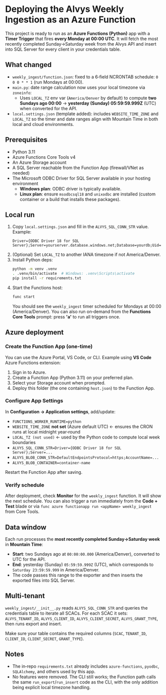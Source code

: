 # Deploying the Alvys Weekly Ingestion as an Azure Function

This project is ready to run as an **Azure Functions (Python)** app with a **Timer Trigger** that fires **every Monday at 00:00 UTC**. It will fetch the most recently completed Sunday->Saturday week from the Alvys API and insert into SQL Server for every client in your credentials table.

## What changed

- `weekly_ingest/function.json`: fixed to a 6‑field NCRONTAB schedule: `0 0 0 * * 1` (run Mondays at 00:00).
- `main.py`: date range calculation now uses your local timezone via `zoneinfo`:
  - Uses `LOCAL_TZ` env var (`America/Denver` by default) to compute **two Sundays ago 00:00** -> **yesterday (Sunday) 05:59:59.999Z** (UTC) when converted for the API.
- `local.settings.json` (template added): includes `WEBSITE_TIME_ZONE` and `LOCAL_TZ` so the timer and date ranges align with Mountain Time in both local and cloud environments.

## Prerequisites

- Python 3.11
- Azure Functions Core Tools v4
- An Azure Storage account
- A SQL Server reachable from the Function App (firewall/VNet as needed)
- The Microsoft ODBC Driver for SQL Server available in your hosting environment
  - **Windows plan**: ODBC driver is typically available.
  - **Linux plan**: ensure `msodbcsql18` and `unixodbc` are installed (custom container or a build that installs these packages).

## Local run

1. Copy `local.settings.json` and fill in the `ALVYS_SQL_CONN_STR` value. Example:
   ```text
   Driver={ODBC Driver 18 for SQL Server};Server=yourserver.database.windows.net;Database=yourdb;Uid=youruser;Pwd=yourpassword;Encrypt=yes;TrustServerCertificate=yes;
   ```
2. (Optional) Set `LOCAL_TZ` to another IANA timezone if not America/Denver.
3. Install Python deps:
   ```bash
   python -m venv .venv
   . .venv/bin/activate  # Windows: .venv\Scripts\activate
   pip install -r requirements.txt
   ```
4. Start the Functions host:
   ```bash
   func start
   ```
   You should see the `weekly_ingest` timer scheduled for Mondays at 00:00 (America/Denver). You can also run on‑demand from the **Functions Core Tools** prompt: press **'a'** to run all triggers once.

## Azure deployment

### Create the Function App (one‑time)

You can use the Azure Portal, VS Code, or CLI. Example using **VS Code** Azure Functions extension:
1. Sign in to Azure.
2. Create a Function App (Python 3.11) on your preferred plan.
3. Select your Storage account when prompted.
4. Deploy this folder (the one containing `host.json`) to the Function App.

### Configure App Settings

In **Configuration -> Application settings**, add/update:

- `FUNCTIONS_WORKER_RUNTIME=python`
- `WEBSITE_TIME_ZONE` **not set** (Azure default UTC)   ← ensures the CRON runs at local midnight year‑round
- `LOCAL_TZ (not used)`            ← used by the Python code to compute local week boundaries
- `ALVYS_SQL_CONN_STR=Driver={ODBC Driver 18 for SQL Server};Server=...`
- `ALVYS_BLOB_CONN_STR=DefaultEndpointsProtocol=https;AccountName=...`
- `ALVYS_BLOB_CONTAINER=container-name`

Restart the Function App after saving.

### Verify schedule

After deployment, check **Monitor** for the `weekly_ingest` function. It will show the next schedule. You can also trigger a run immediately from the **Code + Test** blade or via `func azure functionapp run <appName> weekly_ingest` from Core Tools.

## Data window

Each run processes the **most recently completed Sunday->Saturday week** in **Mountain Time**:
- **Start**: two Sundays ago at `00:00:00.000` (America/Denver), converted to UTC for the API.
- **End**: yesterday (Sunday) `05:59:59.999Z` (UTC), which corresponds to `Saturday 23:59:59.999` in America/Denver.
- The code passes this range to the exporter and then inserts the exported files into SQL Server.

## Multi‑tenant

`weekly_ingest/__init__.py` reads `ALVYS_SQL_CONN_STR` and queries the credentials table to iterate all SCACs. For each SCAC it sets:
`ALVYS_TENANT_ID`, `ALVYS_CLIENT_ID`, `ALVYS_CLIENT_SECRET`, `ALVYS_GRANT_TYPE`, then runs export and insert.

Make sure your table contains the required columns (`SCAC`, `TENANT_ID`, `CLIENT_ID`, `CLIENT_SECRET`, `GRANT_TYPE`).

## Notes

- The in‑repo `requirements.txt` already includes `azure-functions`, `pyodbc`, `SQLAlchemy`, and others used by this app.
- No features were removed. The CLI still works; the Function path calls the same `run_export`/`run_insert` code as the CLI, with the only addition being explicit local timezone handling.
